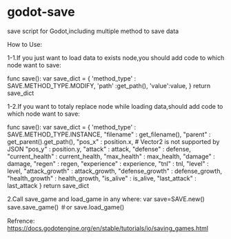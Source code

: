 # godot-save
save script for Godot,including multiple method to save data

How to Use:

1-1.If you just want to load data to exists node,you should add code to which node want to save:

func save():
	var save_dict = {
		'method_type' : SAVE.METHOD_TYPE.MODIFY,
		'path' :get_path(),
		'value':value,
	}
	return save_dict
  
 1-2.If you want to totaly replace node while loading data,should add code to which node want to save:
 
 func save():
    var save_dict = {
        'method_type' : SAVE.METHOD_TYPE.INSTANCE,
        "filename" : get_filename(),
        "parent" : get_parent().get_path(),
        "pos_x" : position.x, # Vector2 is not supported by JSON
        "pos_y" : position.y,
        "attack" : attack,
        "defense" : defense,
        "current_health" : current_health,
        "max_health" : max_health,
        "damage" : damage,
        "regen" : regen,
        "experience" : experience,
        "tnl" : tnl,
        "level" : level,
        "attack_growth" : attack_growth,
        "defense_growth" : defense_growth,
        "health_growth" : health_growth,
        "is_alive" : is_alive,
        "last_attack" : last_attack
    }
    return save_dict
   
   2.Call save_game and load_game in any where:
   var save=SAVE.new()
   save.save_game()
   ＃or
   save.load_game()
   


Refrence:
https://docs.godotengine.org/en/stable/tutorials/io/saving_games.html
